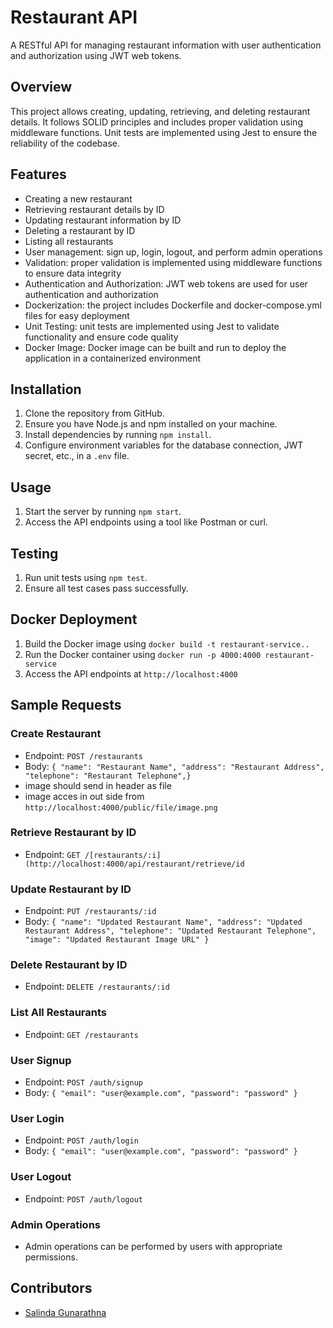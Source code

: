 # Restaurant API
A RESTful API for managing restaurant information with user authentication and authorization using JWT web tokens.

## Overview
This project allows creating, updating, retrieving, and deleting restaurant details. It follows SOLID principles and includes proper validation using middleware functions. Unit tests are implemented using Jest to ensure the reliability of the codebase.

## Features

* Creating a new restaurant
* Retrieving restaurant details by ID
* Updating restaurant information by ID
* Deleting a restaurant by ID
* Listing all restaurants
* User management: sign up, login, logout, and perform admin operations
* Validation: proper validation is implemented using middleware functions to ensure data integrity
* Authentication and Authorization: JWT web tokens are used for user authentication and authorization
* Dockerization: the project includes Dockerfile and docker-compose.yml files for easy deployment
* Unit Testing: unit tests are implemented using Jest to validate functionality and ensure code quality
* Docker Image: Docker image can be built and run to deploy the application in a containerized environment

## Installation

1. Clone the repository from GitHub.
2. Ensure you have Node.js and npm installed on your machine.
3. Install dependencies by running `npm install`.
4. Configure environment variables for the database connection, JWT secret, etc., in a `.env` file.

## Usage

1. Start the server by running `npm start`.
2. Access the API endpoints using a tool like Postman or curl.

## Testing

1. Run unit tests using `npm test`.
2. Ensure all test cases pass successfully.

## Docker Deployment

1. Build the Docker image using `docker build -t restaurant-service..`
2. Run the Docker container using `docker run -p 4000:4000 restaurant-service`
3. Access the API endpoints at `http://localhost:4000`

## Sample Requests

### Create Restaurant

* Endpoint: `POST /restaurants`
* Body: `{ "name": "Restaurant Name", "address": "Restaurant Address", "telephone": "Restaurant Telephone",}`
* image should send in header as file
* image acces in out side from `http://localhost:4000/public/file/image.png`

### Retrieve Restaurant by ID

* Endpoint: `GET /[restaurants/:i](http://localhost:4000/api/restaurant/retrieve/id`

### Update Restaurant by ID

* Endpoint: `PUT /restaurants/:id`
* Body: `{ "name": "Updated Restaurant Name", "address": "Updated Restaurant Address", "telephone": "Updated Restaurant Telephone", "image": "Updated Restaurant Image URL" }`

### Delete Restaurant by ID

* Endpoint: `DELETE /restaurants/:id`

### List All Restaurants

* Endpoint: `GET /restaurants`

### User Signup

* Endpoint: `POST /auth/signup`
* Body: `{ "email": "user@example.com", "password": "password" }`

### User Login

* Endpoint: `POST /auth/login`
* Body: `{ "email": "user@example.com", "password": "password" }`

### User Logout

* Endpoint: `POST /auth/logout`

### Admin Operations

* Admin operations can be performed by users with appropriate permissions.

## Contributors

* [Salinda Gunarathna ](https://github.com/SalindaGunarathna)
